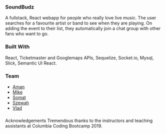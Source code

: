 ### SoundBudz
A fullstack, React webapp for people who really love live music. The user searches for a favourite artist or band to see when they are playing. On adding the event to their list, they automatically join a chat group with other fans who want to go.

### Built With
React, Ticketmaster and Googlemaps APIs, Sequelize, Socket.io, Mysql, Slick, Semantic UI React.

### Team
- [Aman](https://github.com/amanthakali)
- [Mike](https://github.com/MBarbone)
- [Somat](https://github.com/SomatThakali) 
- [Szewah](https://github.com/szewah)
- [Vlad](https://github.com/vladgolitsyn)

###
Acknowledgements
Tremendous thanks to the instructors and teaching assistants at Columbia Coding Bootcamp 2019.
